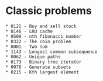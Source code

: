 # Classic problems

    * 0121 - Buy and sell stock
    * 0146 - LRU cache
    * 0509 - nth fibonacci number
    * 0322 - The coin problem
    * 0001 - Two sum
    * 1143 - Longest common subsequence
    * 0062 - Unique paths
    * 0173 - Binary tree iterator
    * 0078 - Generate subsets
    * 0215 - Kth largest element
